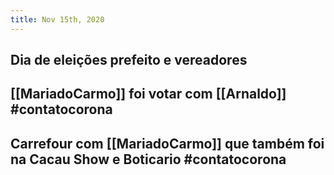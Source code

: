 ```yaml
---
title: Nov 15th, 2020
---
```


## Dia de eleições prefeito e vereadores
## [[MariadoCarmo]] foi votar com [[Arnaldo]] #contatocorona
## Carrefour com [[MariadoCarmo]] que também foi na Cacau Show e Boticario #contatocorona
